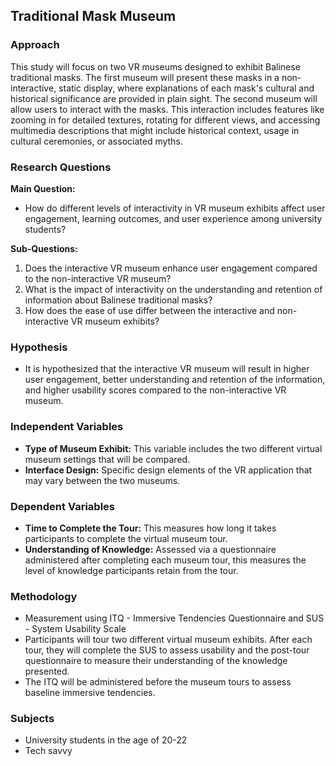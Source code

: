 ## Traditional Mask Museum

### Approach
This study will focus on two VR museums designed to exhibit Balinese traditional masks. The first museum will present these masks in a non-interactive, static display, where explanations of each mask's cultural and historical significance are provided in plain sight. The second museum will allow users to interact with the masks. This interaction includes features like zooming in for detailed textures, rotating for different views, and accessing multimedia descriptions that might include historical context, usage in cultural ceremonies, or associated myths.

### Research Questions

**Main Question:**
- How do different levels of interactivity in VR museum exhibits affect user engagement, learning outcomes, and user experience among university students?

**Sub-Questions:**
1. Does the interactive VR museum enhance user engagement compared to the non-interactive VR museum?
2. What is the impact of interactivity on the understanding and retention of information about Balinese traditional masks?
3. How does the ease of use differ between the interactive and non-interactive VR museum exhibits?

### Hypothesis
- It is hypothesized that the interactive VR museum will result in higher user engagement, better understanding and retention of the information, and higher usability scores compared to the non-interactive VR museum.

### Independent Variables
- **Type of Museum Exhibit:** This variable includes the two different virtual museum settings that will be compared.
- **Interface Design:** Specific design elements of the VR application that may vary between the two museums.

### Dependent Variables
- **Time to Complete the Tour:** This measures how long it takes participants to complete the virtual museum tour.
- **Understanding of Knowledge:** Assessed via a questionnaire administered after completing each museum tour, this measures the level of knowledge participants retain from the tour.

### Methodology
- Measurement using ITQ - Immersive Tendencies Questionnaire and SUS - System Usability Scale
- Participants will tour two different virtual museum exhibits. After each tour, they will complete the SUS to assess usability and the post-tour questionnaire to measure their understanding of the knowledge presented.
- The ITQ will be administered before the museum tours to assess baseline immersive tendencies.

### Subjects
- University students in the age of 20-22
- Tech savvy
